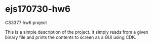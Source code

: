 # ejs170730-hw6
CS3377 hw6 project

This is a simple description of the project. It simply reads from a given binary file and prints the contents to screen as a GUI using CDK. 